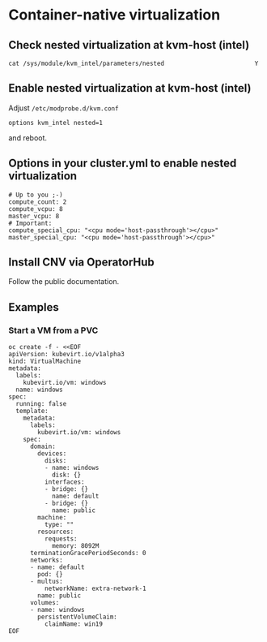 # Container-native virtualization 
## Check nested  virtualization at kvm-host (intel)

```
cat /sys/module/kvm_intel/parameters/nested                         Y
```

## Enable nested virtualization at kvm-host (intel)

Adjust `/etc/modprobe.d/kvm.conf`
```
options kvm_intel nested=1
```
and reboot.

## Options in your cluster.yml to enable nested virtualization

```
# Up to you ;-)
compute_count: 2
compute_vcpu: 8
master_vcpu: 8
# Important:
compute_special_cpu: "<cpu mode='host-passthrough'></cpu>"
master_special_cpu: "<cpu mode='host-passthrough'></cpu>"
```

## Install CNV via OperatorHub

Follow the public documentation.

## Examples

### Start a VM from a PVC
```
oc create -f - <<EOF
apiVersion: kubevirt.io/v1alpha3
kind: VirtualMachine
metadata:
  labels:
    kubevirt.io/vm: windows
  name: windows
spec:
  running: false
  template:
    metadata:
      labels:
        kubevirt.io/vm: windows
    spec:
      domain:
        devices:
          disks:
          - name: windows
            disk: {}
          interfaces:
          - bridge: {}
            name: default
          - bridge: {}
            name: public
        machine:
          type: ""
        resources:
          requests:
            memory: 8092M
      terminationGracePeriodSeconds: 0
      networks:
      - name: default
        pod: {}
      - multus:
          networkName: extra-network-1
        name: public
      volumes:
      - name: windows
        persistentVolumeClaim:
          claimName: win19
EOF
```